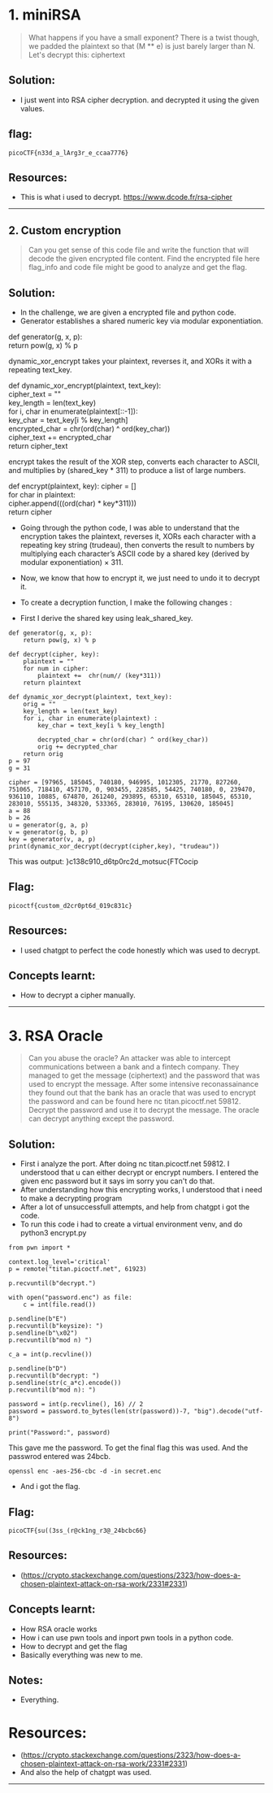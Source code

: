 # 1. miniRSA
> What happens if you have a small exponent? There is a twist though, we padded the plaintext so that (M ** e) is just barely larger than N. Let's decrypt this: ciphertext

## Solution: 
- I just went into RSA cipher decryption. and decrypted it using the given values.

## flag: 
```
picoCTF{n33d_a_lArg3r_e_ccaa7776}
```

## Resources: 
- This is what i used to decrypt. https://www.dcode.fr/rsa-cipher

***

## 2. Custom encryption
> Can you get sense of this code file and write the function that will decode the given encrypted file content.
Find the encrypted file here flag_info and code file might be good to analyze and get the flag.

## Solution:
-  In the challenge, we are given a encrypted file and python code. 
-  Generator establishes a shared numeric key via modular exponentiation.

def generator(g, x, p):  
	return pow(g, x) % p  

 dynamic_xor_encrypt takes your plaintext, reverses it, and XORs it with a repeating text_key.

def dynamic_xor_encrypt(plaintext, text_key):  
	cipher_text = ""  
	key_length = len(text_key)  
	for i, char in enumerate(plaintext[::-1]):  
		key_char = text_key[i % key_length]  
		encrypted_char = chr(ord(char) ^ ord(key_char))  
		cipher_text += encrypted_char  
	return cipher_text  

 encrypt takes the result of the XOR step, converts each character to ASCII, and multiplies by (shared_key * 311) to produce a list of large numbers.

def encrypt(plaintext, key):
	cipher = []  
	for char in plaintext:  
		cipher.append(((ord(char) * key*311)))  
	return cipher 

-  Going through the python code, I was able to understand that the encryption takes the plaintext, reverses it, XORs each character with a repeating key string (trudeau), then converts the result to numbers by multiplying each character’s ASCII code by a shared key (derived by modular exponentiation) × 311.

- Now, we know that how to encrypt it, we just need to undo it to decrypt it.
- To create a decryption function, I make the following changes :
-  First I derive the shared key using leak_shared_key.
```
def generator(g, x, p):
    return pow(g, x) % p

def decrypt(cipher, key):
    plaintext = ""
    for num in cipher:
        plaintext +=  chr(num// (key*311))
    return plaintext

def dynamic_xor_decrypt(plaintext, text_key):
    orig = ""
    key_length = len(text_key)
    for i, char in enumerate(plaintext) :
        key_char = text_key[i % key_length]
        
        decrypted_char = chr(ord(char) ^ ord(key_char))
        orig += decrypted_char
    return orig
p = 97
g = 31

cipher = [97965, 185045, 740180, 946995, 1012305, 21770, 827260, 751065, 718410, 457170, 0, 903455, 228585, 54425, 740180, 0, 239470, 936110, 10885, 674870, 261240, 293895, 65310, 65310, 185045, 65310, 283010, 555135, 348320, 533365, 283010, 76195, 130620, 185045]
a = 88
b = 26
u = generator(g, a, p)
v = generator(g, b, p)
key = generator(v, a, p)
print(dynamic_xor_decrypt(decrypt(cipher,key), "trudeau"))
```
This was output: }c138c910_d6tp0rc2d_motsuc{FTCocip

## Flag:
```
picoctf{custom_d2cr0pt6d_019c831c}
```

## Resources:
- I used chatgpt to perfect the code honestly which was used to decrypt.

## Concepts learnt:
- How to decrypt a cipher manually.

***

# 3. RSA Oracle
> Can you abuse the oracle?
An attacker was able to intercept communications between a bank and a fintech company. They managed to get the message (ciphertext) and the password that was used to encrypt the message.
After some intensive reconassainance they found out that the bank has an oracle that was used to encrypt the password and can be found here nc titan.picoctf.net 59812. Decrypt the password and use it to decrypt the message. The oracle can decrypt anything except the password.

## Solution:
-  First i analyze the port. After doing nc titan.picoctf.net 59812. I understood that u can either decrypt or encrypt numbers. I entered the given enc password but it says im sorry you can't do that.
-  After understanding how this encrypting works, I understood that i need to make a decrypting program
- After a lot of unsuccessfull attempts, and help from chatgpt i got the code.
- To run this code i had to create a virtual environment venv, and do python3 encrypt.py
```
from pwn import *

context.log_level='critical'
p = remote("titan.picoctf.net", 61923)

p.recvuntil(b"decrypt.")

with open("password.enc") as file:
    c = int(file.read())

p.sendline(b"E")
p.recvuntil(b"keysize): ")
p.sendline(b"\x02")
p.recvuntil(b"mod n) ")

c_a = int(p.recvline())

p.sendline(b"D")
p.recvuntil(b"decrypt: ")
p.sendline(str(c_a*c).encode())
p.recvuntil(b"mod n): ")

password = int(p.recvline(), 16) // 2
password = password.to_bytes(len(str(password))-7, "big").decode("utf-8")

print("Password:", password)
```
This gave me the password.
To get the final flag this was used. And the passwrod entered was 24bcb.
```
openssl enc -aes-256-cbc -d -in secret.enc
```
- And i got the flag.
## Flag:
```
picoCTF{su((3ss_(r@ck1ng_r3@_24bcbc66}
```

## Resources:
- (https://crypto.stackexchange.com/questions/2323/how-does-a-chosen-plaintext-attack-on-rsa-work/2331#2331)

## Concepts learnt:
- How RSA oracle works
- How i can use pwn tools and inport pwn tools in a python code.
- How to decrypt and get the flag
- Basically everything was new to me.

## Notes:
- Everything.

# Resources:
- (https://crypto.stackexchange.com/questions/2323/how-does-a-chosen-plaintext-attack-on-rsa-work/2331#2331)
- And also the help of chatgpt was used.

*** 

